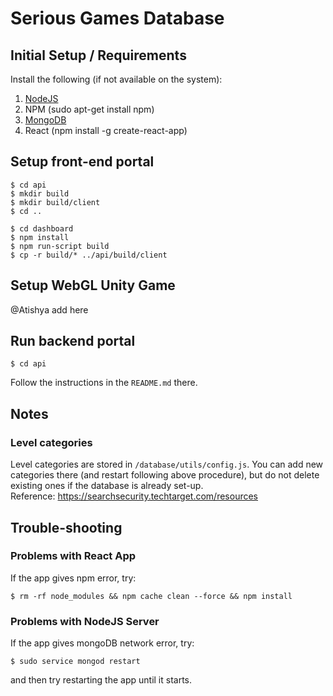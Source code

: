 # Serious Games Database

## Initial Setup / Requirements
Install the following (if not available on the system):
1. [NodeJS](https://nodejs.org/en/download/package-manager/)
2. NPM (sudo apt-get install npm)
3. [MongoDB](https://docs.mongodb.com/manual/tutorial/install-mongodb-on-ubuntu/)
4. React (npm install -g create-react-app)


## Setup front-end portal
```
$ cd api
$ mkdir build
$ mkdir build/client
$ cd ..
```
```
$ cd dashboard
$ npm install
$ npm run-script build
$ cp -r build/* ../api/build/client
```

## Setup WebGL Unity Game
@Atishya add here

## Run backend portal
```
$ cd api
```
Follow the instructions in the `README.md` there. 


## Notes

### Level categories
Level categories are stored in `/database/utils/config.js`. You can add new categories there (and restart following above procedure), but do not delete existing ones if the database is already set-up.  
Reference: https://searchsecurity.techtarget.com/resources  


## Trouble-shooting
### Problems with React App
If the app gives npm error, try:  
```
$ rm -rf node_modules && npm cache clean --force && npm install
```

### Problems with NodeJS Server
If the app gives mongoDB network error, try:
```
$ sudo service mongod restart
```
and then try restarting the app until it starts.